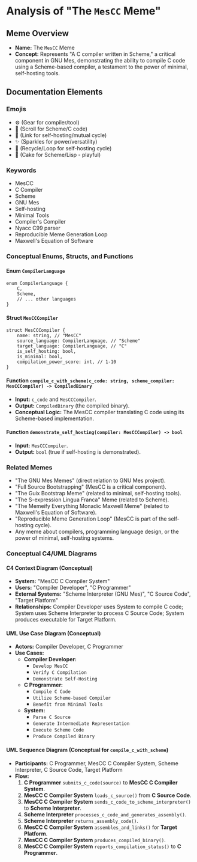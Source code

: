 # Analysis of "The `MesCC` Meme"

## Meme Overview
*   **Name:** The `MesCC` Meme
*   **Concept:** Represents "A C compiler written in Scheme," a critical component in GNU Mes, demonstrating the ability to compile C code using a Scheme-based compiler, a testament to the power of minimal, self-hosting tools.

## Documentation Elements

### Emojis
*   ⚙️ (Gear for compiler/tool)
*   📜 (Scroll for Scheme/C code)
*   🔗 (Link for self-hosting/mutual cycle)
*   ✨ (Sparkles for power/versatility)
*   🔄 (Recycle/Loop for self-hosting cycle)
*   🍰 (Cake for Scheme/Lisp - playful)

### Keywords
*   MesCC
*   C Compiler
*   Scheme
*   GNU Mes
*   Self-hosting
*   Minimal Tools
*   Compiler's Compiler
*   Nyacc C99 parser
*   Reproducible Meme Generation Loop
*   Maxwell's Equation of Software

### Conceptual Enums, Structs, and Functions

#### Enum `CompilerLanguage`
```
enum CompilerLanguage {
    C,
    Scheme,
    // ... other languages
}
```

#### Struct `MesCCCompiler`
```
struct MesCCCompiler {
    name: string, // "MesCC"
    source_language: CompilerLanguage, // "Scheme"
    target_language: CompilerLanguage, // "C"
    is_self_hosting: bool,
    is_minimal: bool,
    compilation_power_score: int, // 1-10
}
```

#### Function `compile_c_with_scheme(c_code: string, scheme_compiler: MesCCCompiler) -> CompiledBinary`
*   **Input:** `c_code` and `MesCCCompiler`.
*   **Output:** `CompiledBinary` (the compiled binary).
*   **Conceptual Logic:** The MesCC compiler translating C code using its Scheme-based implementation.

#### Function `demonstrate_self_hosting(compiler: MesCCCompiler) -> bool`
*   **Input:** `MesCCCompiler`.
*   **Output:** `bool` (true if self-hosting is demonstrated).

### Related Memes
*   "The GNU Mes Memes" (direct relation to GNU Mes project).
*   "Full Source Bootstrapping" (MesCC is a critical component).
*   "The Guix Bootstrap Meme" (related to minimal, self-hosting tools).
*   "The S-expression Lingua Franca" Meme (related to Scheme).
*   "The Memeify Everything Monadic Maxwell Meme" (related to Maxwell's Equation of Software).
*   "Reproducible Meme Generation Loop" (MesCC is part of the self-hosting cycle).
*   Any meme about compilers, programming language design, or the power of minimal, self-hosting systems.

### Conceptual C4/UML Diagrams

#### C4 Context Diagram (Conceptual)
*   **System:** "MesCC C Compiler System"
*   **Users:** "Compiler Developer", "C Programmer"
*   **External Systems:** "Scheme Interpreter (GNU Mes)", "C Source Code", "Target Platform"
*   **Relationships:** Compiler Developer uses System to compile C code; System uses Scheme Interpreter to process C Source Code; System produces executable for Target Platform.

#### UML Use Case Diagram (Conceptual)
*   **Actors:** Compiler Developer, C Programmer
*   **Use Cases:**
    *   **Compiler Developer:**
        *   `Develop MesCC`
        *   `Verify C Compilation`
        *   `Demonstrate Self-Hosting`
    *   **C Programmer:**
        *   `Compile C Code`
        *   `Utilize Scheme-based Compiler`
        *   `Benefit from Minimal Tools`
    *   **System:**
        *   `Parse C Source`
        *   `Generate Intermediate Representation`
        *   `Execute Scheme Code`
        *   `Produce Compiled Binary`

#### UML Sequence Diagram (Conceptual for `compile_c_with_scheme`)
*   **Participants:** C Programmer, MesCC C Compiler System, Scheme Interpreter, C Source Code, Target Platform
*   **Flow:**
    1.  **C Programmer** `submits_c_code(source)` to **MesCC C Compiler System**.
    2.  **MesCC C Compiler System** `loads_c_source()` from **C Source Code**.
    3.  **MesCC C Compiler System** `sends_c_code_to_scheme_interpreter()` to **Scheme Interpreter**.
    4.  **Scheme Interpreter** `processes_c_code_and_generates_assembly()`.
    5.  **Scheme Interpreter** `returns_assembly_code()`.
    6.  **MesCC C Compiler System** `assembles_and_links()` for **Target Platform**.
    7.  **MesCC C Compiler System** `produces_compiled_binary()`.
    8.  **MesCC C Compiler System** `reports_compilation_status()` to **C Programmer**.
